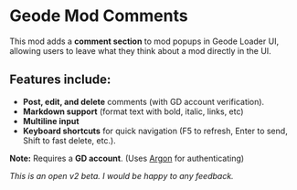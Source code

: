 # Geode Mod Comments

This mod adds a **comment section** to mod popups in Geode Loader UI, allowing users to leave what they think about a mod directly in the UI.

## Features include:  

- **Post, edit, and delete** comments (with GD account verification).  
- **Markdown support** (format text with bold, italic, links, etc)
- **Multiline input**
- **Keyboard shortcuts** for quick navigation (F5 to refresh, Enter to send, Shift to fast delete, etc.).  

**Note:** Requires a **GD account**. (Uses [Argon](https://github.com/globedgd/argon) for authenticating)

*This is an open v2 beta. I would be happy to any feedback.*</c>